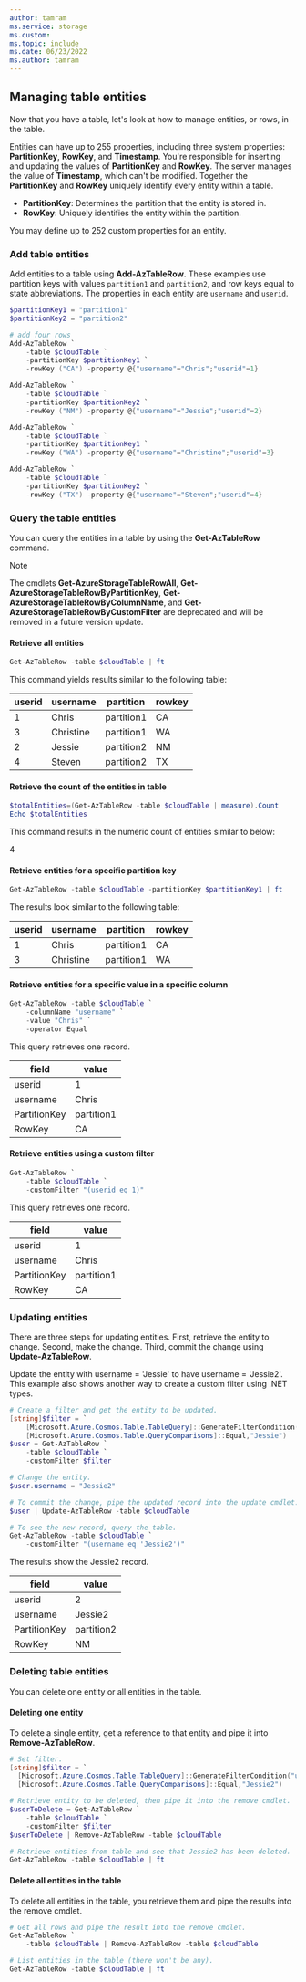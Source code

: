 ```yaml
---
author: tamram
ms.service: storage
ms.custom:
ms.topic: include
ms.date: 06/23/2022
ms.author: tamram
---
```

<!--created by Robin Shahan to go in the articles for table storage w/powershell.
    There is one for Azure Table Storage and one for Azure Cosmos DB for Table -->

## Managing table entities

Now that you have a table, let's look at how to manage entities, or rows, in the table. 

Entities can have up to 255 properties, including three system properties: **PartitionKey**, **RowKey**, and **Timestamp**. You're responsible for inserting and updating the values of **PartitionKey** and **RowKey**. The server manages the value of **Timestamp**, which can't be modified. Together the **PartitionKey** and **RowKey** uniquely identify every entity within a table.

* **PartitionKey**: Determines the partition that the entity is stored in.
* **RowKey**: Uniquely identifies the entity within the partition.

You may define up to 252 custom properties for an entity. 

### Add table entities

Add entities to a table using **Add-AzTableRow**. These examples use partition keys with values `partition1` and `partition2`, and row keys equal to state abbreviations. The properties in each entity are `username` and `userid`. 

```powershell
$partitionKey1 = "partition1"
$partitionKey2 = "partition2"

# add four rows 
Add-AzTableRow `
    -table $cloudTable `
    -partitionKey $partitionKey1 `
    -rowKey ("CA") -property @{"username"="Chris";"userid"=1}

Add-AzTableRow `
    -table $cloudTable `
    -partitionKey $partitionKey2 `
    -rowKey ("NM") -property @{"username"="Jessie";"userid"=2}

Add-AzTableRow `
    -table $cloudTable `
    -partitionKey $partitionKey1 `
    -rowKey ("WA") -property @{"username"="Christine";"userid"=3}

Add-AzTableRow `
    -table $cloudTable `
    -partitionKey $partitionKey2 `
    -rowKey ("TX") -property @{"username"="Steven";"userid"=4}
```

### Query the table entities

You can query the entities in a table by using the **Get-AzTableRow** command.

> [!NOTE]
> The cmdlets **Get-AzureStorageTableRowAll**, **Get-AzureStorageTableRowByPartitionKey**, **Get-AzureStorageTableRowByColumnName**, and **Get-AzureStorageTableRowByCustomFilter** are deprecated and will be removed in a future version update.

#### Retrieve all entities

```powershell
Get-AzTableRow -table $cloudTable | ft
```

This command yields results similar to the following table:

| userid | username | partition | rowkey |
|----|---------|---------------|----|
| 1 | Chris | partition1 | CA |
| 3 | Christine | partition1 | WA |
| 2 | Jessie | partition2 | NM |
| 4 | Steven | partition2 | TX |

#### Retrieve the count of the entities in table

```powershell
$totalEntities=(Get-AzTableRow -table $cloudTable | measure).Count
Echo $totalEntities
```

This command results in the numeric count of entities similar to below:

4

#### Retrieve entities for a specific partition key

```powershell
Get-AzTableRow -table $cloudTable -partitionKey $partitionKey1 | ft
```

The results look similar to the following table:

| userid | username | partition | rowkey |
|----|---------|---------------|----|
| 1 | Chris | partition1 | CA |
| 3 | Christine | partition1 | WA |

#### Retrieve entities for a specific value in a specific column

```powershell
Get-AzTableRow -table $cloudTable `
    -columnName "username" `
    -value "Chris" `
    -operator Equal
```

This query retrieves one record.

|field|value|
|----|----|
| userid | 1 |
| username | Chris |
| PartitionKey | partition1 |
| RowKey      | CA |

#### Retrieve entities using a custom filter 

```powershell
Get-AzTableRow `
    -table $cloudTable `
    -customFilter "(userid eq 1)"
```

This query retrieves one record.

|field|value|
|----|----|
| userid | 1 |
| username | Chris |
| PartitionKey | partition1 |
| RowKey      | CA |

### Updating entities 

There are three steps for updating entities. First, retrieve the entity to change. Second, make the change. Third, commit the change using **Update-AzTableRow**.

Update the entity with username = 'Jessie' to have username = 'Jessie2'. This example also shows another way to create a custom filter using .NET types.

```powershell
# Create a filter and get the entity to be updated.
[string]$filter = `
    [Microsoft.Azure.Cosmos.Table.TableQuery]::GenerateFilterCondition("username",`
    [Microsoft.Azure.Cosmos.Table.QueryComparisons]::Equal,"Jessie")
$user = Get-AzTableRow `
    -table $cloudTable `
    -customFilter $filter

# Change the entity.
$user.username = "Jessie2"

# To commit the change, pipe the updated record into the update cmdlet.
$user | Update-AzTableRow -table $cloudTable

# To see the new record, query the table.
Get-AzTableRow -table $cloudTable `
    -customFilter "(username eq 'Jessie2')"
```

The results show the Jessie2 record.

|field|value|
|----|----|
| userid | 2 |
| username | Jessie2 |
| PartitionKey | partition2 |
| RowKey      | NM |

### Deleting table entities

You can delete one entity or all entities in the table.

#### Deleting one entity

To delete a single entity, get a reference to that entity and pipe it into **Remove-AzTableRow**.

```powershell
# Set filter.
[string]$filter = `
  [Microsoft.Azure.Cosmos.Table.TableQuery]::GenerateFilterCondition("username",`
  [Microsoft.Azure.Cosmos.Table.QueryComparisons]::Equal,"Jessie2")

# Retrieve entity to be deleted, then pipe it into the remove cmdlet.
$userToDelete = Get-AzTableRow `
    -table $cloudTable `
    -customFilter $filter
$userToDelete | Remove-AzTableRow -table $cloudTable

# Retrieve entities from table and see that Jessie2 has been deleted.
Get-AzTableRow -table $cloudTable | ft
```

#### Delete all entities in the table

To delete all entities in the table, you retrieve them and pipe the results into the remove cmdlet. 

```powershell
# Get all rows and pipe the result into the remove cmdlet.
Get-AzTableRow `
    -table $cloudTable | Remove-AzTableRow -table $cloudTable 

# List entities in the table (there won't be any).
Get-AzTableRow -table $cloudTable | ft
```
